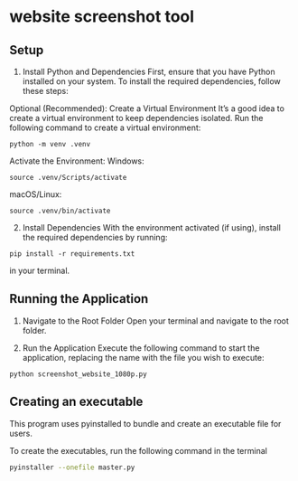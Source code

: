 # website screenshot tool
## Setup
1. Install Python and Dependencies
First, ensure that you have Python installed on your system. To install the required dependencies, follow these steps:

Optional (Recommended): Create a Virtual Environment
It’s a good idea to create a virtual environment to keep dependencies isolated. Run the following command to create a virtual environment:

```
python -m venv .venv
```

Activate the Environment:
Windows:

```
source .venv/Scripts/activate
```

macOS/Linux:

```
source .venv/bin/activate
```

2. Install Dependencies
With the environment activated (if using), install the required dependencies by running:

```
pip install -r requirements.txt
```

in your terminal.

## Running the Application
1. Navigate to the Root Folder
Open your terminal and navigate to the root folder.

2. Run the Application
Execute the following command to start the application, replacing the name with the file you wish to execute:

```
python screenshot_website_1080p.py
```

## Creating an executable
This program uses pyinstalled to bundle and create an executable file for users.

To create the executables, run the following command in the terminal
``` bash
pyinstaller --onefile master.py
```